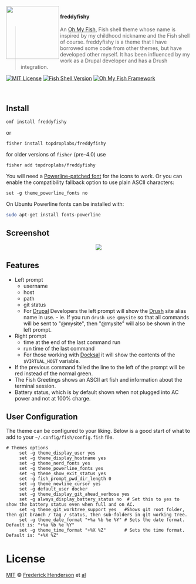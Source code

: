 <img src="https://cdn.rawgit.com/oh-my-fish/oh-my-fish/e4f1c2e0219a17e2c748b824004c8d0b38055c16/docs/logo.svg" align="left" width="144px" height="144px"/>

#### freddyfishy
> An [Oh My Fish][omf-link], Fish shell theme whose name is inspired by my childhood nickname and the Fish shell of course. freddyfishy is a theme that I have borrowed some code from other themes, but have developed other myself. It has been influenced by my work as a Drupal developer and has a Drush integration.

[![MIT License](https://img.shields.io/badge/license-MIT-007EC7.svg?style=flat-square)](/LICENSE)
[![Fish Shell Version](https://img.shields.io/badge/fish-v3.1.0-007EC7.svg?style=flat-square)](https://fishshell.com)
[![Oh My Fish Framework](https://img.shields.io/badge/Oh%20My%20Fish-Framework-007EC7.svg?style=flat-square)](https://www.github.com/oh-my-fish/oh-my-fish)

<br/>


## Install

```fish
omf install freddyfishy
```
or

```fish
fisher install topdroplabs/freddyfishy
```
for older versions of `fisher` (pre-4.0) use

```fish
fisher add topdroplabs/freddyfishy
```

You will need a [Powerline-patched font](https://github.com/Lokaltog/powerline-fonts) for the icons to work. Or you can enable the compatibility fallback option to use plain ASCII characters:

    set -g theme_powerline_fonts no



On Ubuntu Powerline fonts can be installed with:

```bash
sudo apt-get install fonts-powerline
```
## Screenshot

<p align="center">
<img src="{{SCREENSHOT_URL}}">
</p>


## Features

* Left prompt
  * username
  * host
  * path
  * git status
  * For [Drupal](https://drupal.org) Developers the left prompt will show the [Drush](https://www.drush.org/) site alias name in use. -
ie. If you run `drush use @mysite` so that all commands will be sent to "@mysite", then "@mysite" will also be shown in the left prompt.
* Right prompt
  * time at the end of the last command run
  * run time of the last command
  * For those working with [Docksal](https://docksal.io) it will show the contents of the `$VIRTUAL_HOST` variable.
* If the previous command failed the line to the left of the prompt will be red instead of the normal green.
* The Fish Greetings shows an ASCII art fish and information about the terminal session.
* Battery status, which is by default shown when not plugged into AC power and not at 100% charge.

## User Configuration

The theme can be configured to your liking. Below is a good start of what to add to your `~/.config/fish/config.fish` file.

```fish
# Themes options
     set -g theme_display_user yes
     set -g theme_display_hostname yes
     set -g theme_nerd_fonts yes
     set -g theme_powerline_fonts yes
     set -g theme_show_exit_status yes
     set -g fish_prompt_pwd_dir_length 0
     set -g theme_newline_cursor yes
     set -g default_user docker
     set -g theme_display_git_ahead_verbose yes
     set -g always_display_battery_status no  # Set this to yes to show the battery status even when full and on AC.
     set -g theme_git_worktree_support yes   #Shows git root folder, then git branch / tag / status, then sub-folders in git working tree.
     set -g theme_date_format "+%a %b %e %Y" # Sets the date format. Default is: "+%a %b %e %Y"
     set -g theme_time_format "+%X %Z"       # Sets the time format. Default is: "+%X %Z"
```

# License

[MIT][mit] © [Frederick Henderson][author] et [al][contributors]


[mit]:            https://opensource.org/licenses/MIT
[author]:         https://github.com/{{USER}}
[contributors]:   https://github.com/{{USER}}/theme-freddyfishy/graphs/contributors
[omf-link]:       https://www.github.com/oh-my-fish/oh-my-fish

[license-badge]:  https://img.shields.io/badge/license-MIT-007EC7.svg?style=flat-square
